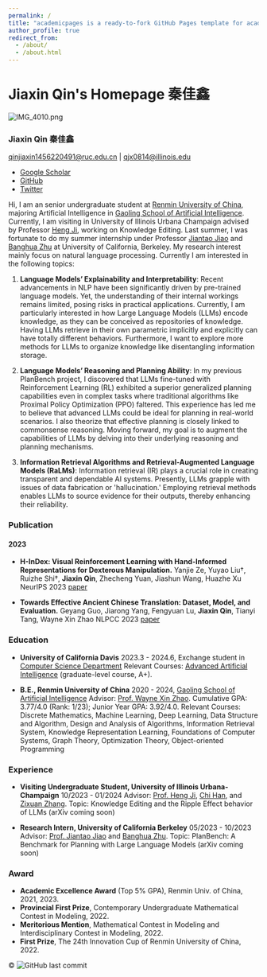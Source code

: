 ```yaml
---
permalink: /
title: "academicpages is a ready-to-fork GitHub Pages template for academic personal websites"
author_profile: true
redirect_from: 
  - /about/
  - /about.html
---
```


# Jiaxin Qin's Homepage 秦佳鑫

![IMG_4010.png](assets/IMG_4010.png)

### Jiaxin Qin 秦佳鑫

qinjiaxin1456220491@ruc.edu.cn | qjx0814@illinois.edu

- [Google Scholar](https://scholar.google.com/citations?user=AJcm38wAAAAJ&hl=en)
- [GitHub](https://github.com/JiaxinQin0814)
- [Twitter](https://twitter.com/Jr_Qjx)

Hi, I am an senior undergraduate student at [Renmin University of China](https://www.ruc.edu.cn/), majoring Artificial Intelligence in [Gaoling School of Artificial Intelligence](http://ai.ruc.edu.cn/english/index.htm). Currently, I am visiting in University of Illinois Urbana Champaign advised by Professor [Heng Ji](https://blender.cs.illinois.edu/hengji.html), working on Knowledge Editing. Last summer, I was fortunate to do my summer internship under Professor [Jiantao Jiao](https://people.eecs.berkeley.edu/~jiantao/) and [Banghua Zhu](https://people.eecs.berkeley.edu/~banghua/) at University of California, Berkeley. My research interest mainly focus on natural language processing. Currently I am interested in the following topics:

1. **Language Models’ Explainability and Interpretability**: Recent advancements in NLP have been significantly driven by pre-trained language models. Yet, the understanding of their internal workings remains limited, posing risks in practical applications. Currently, I am particularly interested in how Large Language Models (LLMs) encode knowledge, as they can be conceived as repositories of knowledge. Having LLMs retrieve in their own parametric implicitly and explicitly can have totally different behaviors. Furthermore, I want to explore more methods for LLMs to organize knowledge like disentangling information storage.

2. **Language Models’ Reasoning and Planning Ability**: In my previous PlanBench project, I discovered that LLMs fine-tuned with Reinforcement Learning (RL) exhibited a superior generalized planning capabilities even in complex tasks where traditional algorithms like Proximal Policy Optimization (PPO) faltered. This experience has led me to believe that advanced LLMs could be ideal for planning in real-world scenarios. I also theorize that effective planning is closely linked to commonsense reasoning. Moving forward, my goal is to augment the capabilities of LLMs by delving into their underlying reasoning and planning mechanisms.

3. **Information Retrieval Algorithms and Retrieval-Augmented Language Models (RaLMs)**: Information retrieval (IR) plays a crucial role in creating transparent and dependable AI systems. Presently, LLMs grapple with issues of data fabrication or 'hallucination.' Employing retrieval methods enables LLMs to source evidence for their outputs, thereby enhancing their reliability.

### Publication

#### 2023

- **H-InDex: Visual Reinforcement Learning with Hand-Informed Representations for Dexterous Manipulation.**
  Yanjie Ze, Yuyao Liu†, Ruizhe Shi†, **Jiaxin Qin**, Zhecheng Yuan, Jiashun Wang, Huazhe Xu
  NeurIPS 2023
  [paper](https://web3.arxiv.org/pdf/2310.01404.pdf)

- **Towards Effective Ancient Chinese Translation: Dataset, Model, and Evaluation.**
  Geyang Guo, Jiarong Yang, Fengyuan Lu, **Jiaxin Qin**, Tianyi Tang, Wayne Xin Zhao
  NLPCC 2023
  [paper](https://arxiv.org/pdf/2308.00240.pdf)

### Education

- **University of California Davis**
  2023.3 - 2024.6, Exchange student in [Computer Science Department](https://cs.ucdavis.edu/)
  Relevant Courses: [Advanced Artificial Intelligence](https://www.ifmlab.org/courses.html) (graduate-level course, A+).

- **B.E., Renmin University of China**
  2020 - 2024, [Gaoling School of Artificial Intelligence](http://ai.ruc.edu.cn/)
  Advisor: [Prof. Wayne Xin Zhao](https://scholar.google.com/citations?user=JNhNacoAAAAJ).
  Cumulative GPA: 3.77/4.0 (Rank: 1/23); Junior Year GPA: 3.92/4.0.
  Relevant Courses: Discrete Mathematics, Machine Learning, Deep Learning, Data Structure and Algorithm, Design and Analysis of Algorithms, Information Retrieval System, Knowledge Representation Learning, Foundations of Computer Systems, Graph Theory, Optimization Theory, Object-oriented Programming

### Experience

- **Visiting Undergraduate Student, University of Illinois Urbana-Champaign**
  10/2023 - 01/2024
  Advisor: [Prof. Heng Ji](https://blender.cs.illinois.edu/hengji.html), [Chi Han](https://glaciohound.github.io/), and [Zixuan Zhang](https://zhangzx-uiuc.github.io/).
  Topic: Knowledge Editing and the Ripple Effect behavior of LLMs (arXiv coming soon)

- **Research Intern, University of California Berkeley**
  05/2023 - 10/2023
  Advisor: [Prof. Jiantao Jiao](https://people.eecs.berkeley.edu/~jiantao/) and [Banghua Zhu](https://people.eecs.berkeley.edu/~banghua/).
  Topic: PlanBench: A Benchmark for Planning with Large Language Models (arXiv coming soon)

### Award

- **Academic Excellence Award** (Top 5% GPA), Renmin Univ. of China, 2021, 2023.
- **Provincial First Prize**, Contemporary Undergraduate Mathematical Contest in Modeling, 2022.
- **Meritorious Mention**, Mathematical Contest in Modeling and Interdisciplinary Contest in Modeling, 2022.
- **First Prize**, The 24th Innovation Cup of Renmin University of China, 2022.

© ![GitHub last commit](https://img.shields.io/github/last-commit/JiaxinQin0814/JiaxinQin0814.github.io?label=Latest%20Update)
